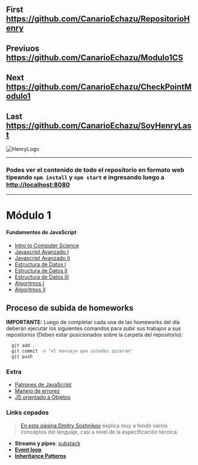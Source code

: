 ## First https://github.com/CanarioEchazu/RepositorioHenry
## Previuos https://github.com/CanarioEchazu/Modulo1CS
## Next https://github.com/CanarioEchazu/CheckPointModulo1
## Last  https://github.com/CanarioEchazu/SoyHenryLast


![HenryLogo](https://d31uz8lwfmyn8g.cloudfront.net/Assets/logo-henry-white-lg.png)

---

### Podes ver el contenido de todo el repositorio en formato web tipeando `npm install` y `npm start` e ingresando luego a <http://localhost:8080>

---

# Módulo 1

#### Fundamentos de JavaScript

<div class="hide">

- [Intro to Computer Science](./01-IntroToCS)
- [Javascript Avanzado I](./02-JavaScriptAvanzado-I)
- [Javascript Avanzado II](./03-JavaScriptAvanzado-II)
- [Estructura de Datos I](./04-EstructuraDeDatos-I)
- [Estructura de Datos II](./05-EstructuraDeDatos-II)
- [Estructura de Datos III](./06-EstructuraDeDatos-III)
- [Algoritmos I](./07-Algoritmos-I)
- [Algoritmos II](./08-Algoritmos-II)

</div >

## Proceso de subida de homeworks

__IMPORTANTE:__ Luego de completar cada una de las homeworks del día deberán ejecutar los siguientes comandos para subir sus trabajos a sus repositorios (Deben estar posicionados sobre la carpeta del repositorio):

```bash
  git add . 
  git commit -m "el mensaje que ustedes quieran"
  git push
```

### Extra

- [Patrones de JavaScript](https://addyosmani.com/resources/essentialjsdesignpatterns/book/)
- [Manejo de errores](./02-JavaScriptAvanzado-I/errores.md)
- [JS orientado a Objetos](./02-JavaScriptAvanzado-I/OOP.md)

### Links copados

> [En esta página Dmitry Soshnikov](http://dmitrysoshnikov.com/ecmascript/javascript-the-core/#this-value) explica muy a fondo varios conceptos del lenguaje, casi a nivel de la especificación técnica.

- __Streams y pipes__: [substack](https://github.com/substack/stream-handbook)
- [__Event loop__](https://www.youtube.com/watch?v=8aGhZQkoFbQ)
- [__Inheritance Patterns__](http://davidshariff.com/blog/javascript-inheritance-patterns/#first-article)
